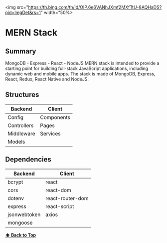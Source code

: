 <!-- <img src="https://www.cmarix.com/blog/wp-content/uploads/2019/09/Mern.jpg" width="50%"> -->
<img src="https://th.bing.com/th/id/OIP.6e6VANhJXmf2MXfTtU-8AQHaDS?pid=ImgDet&rs=1" width="50%>

# **MERN Stack**

## Summary
MongoDB - Express - React - NodeJS
MERN stack is intended to provide a starting point for building full-stack JavaScript applications, including dynamic web and mobile apps. The stack is made of MongoDB, Express, React, Redux, React Native and NodeJS.

## Structures

|     Backend   |   Client   |
|---------------|------------|
| Config        | Components |
| Controllers   | Pages      |
| Middleware    | Services   |
| Models        |            |

## Dependencies

|     Backend  |      Client      |
|--------------|------------------|
| bcrypt       | react            |
| cors         | react-dom        |
| dotenv       | react-router-dom |
| express      | react-script     |
| jsonwebtoken | axios            |
| mongoose     |                  |

**[⬆ Back to Top](#MERN-Stack)**
